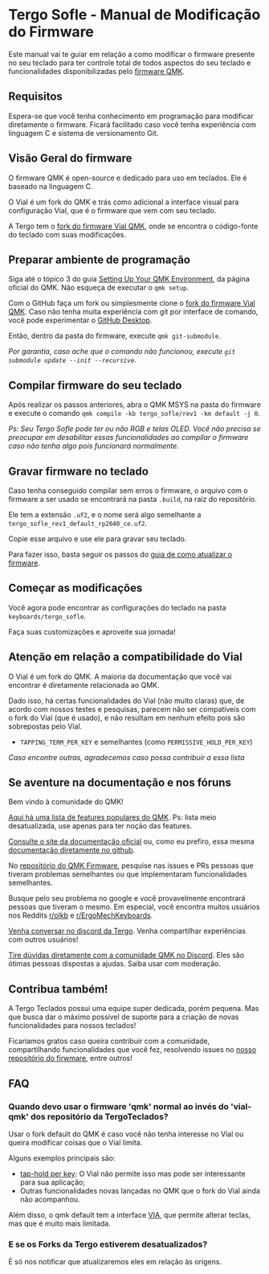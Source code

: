 # Tergo Sofle - Manual de Modificação do Firmware

Este manual vai te guiar em relação a como modificar o firmware presente no seu teclado para ter controle total de todos aspectos do seu teclado e funcionalidades disponibilizadas pelo [firmware QMK](https://docs.qmk.fm/#/).

## Requisitos

Espera-se que você tenha conhecimento em programação para modificar diretamente o firmware. Ficará facilitado caso você tenha experiência com linguagem C e sistema de versionamento Git.

## Visão Geral do firmware

O firmware QMK é open-source e dedicado para uso em teclados. Ele é baseado na linguagem C.

O Vial é um fork do QMK e trás como adicional a interface visual para configuração Vial, que é o firmware que vem com seu teclado.

A Tergo tem o [fork do firmware Vial QMK](https://github.com/TergoTeclados/vial-qmk-firmware), onde se encontra o código-fonte do teclado com suas modificações.

## Preparar ambiente de programação

Siga até o tópico 3 do guia [Setting Up Your QMK Environment](https://docs.qmk.fm/#/newbs_getting_started), da página oficial do QMK. Não esqueça de executar o `qmk setup`.

Com o GitHub faça um fork ou simplesmente clone o [fork do firmware Vial QMK](https://github.com/TergoTeclados/vial-qmk-firmware). Caso não tenha muita experiência com git por interface de comando, você pode experimentar o [GitHub Desktop](https://desktop.github.com/).

Então, dentro da pasta do firmware, execute `qmk git-submodule`. 

_Por garantia, caso ache que o comando não funcionou, execute `git submodule update --init --recursive`._

## Compilar firmware do seu teclado

Após realizar os passos anteriores, abra o QMK MSYS na pasta do firmware e execute o comando `qmk compile -kb tergo_sofle/rev1 -km default -j 0`.

_Ps: Seu Tergo Sofle pode ter ou não RGB e telas OLED. Você não precisa se preocupar em desabilitar essas funcionalidades ao compilar o firmware caso não tenha algo pois funcionará normalmente._

## Gravar firmware no teclado

Caso tenha conseguido compilar sem erros o firmware, o arquivo com o firmware a ser usado se encontrará na pasta `.build`, na raiz do repositório.

Ele tem a extensão `.uf2`, e o nome será algo semelhante a `tergo_sofle_rev1_default_rp2040_ce.uf2`.

Copie esse arquivo e use ele para gravar seu teclado.

Para fazer isso, basta seguir os passos do [guia de como atualizar o firmware](./COMO_ATUALIZAR_FIRMWARE.md).

## Começar as modificações

Você agora pode encontrar as configurações do teclado na pasta `keyboards/tergo_sofle`.

Faça suas customizações e aproveite sua jornada!

## Atenção em relação a compatibilidade do Vial

O Vial é um fork do QMK. A maioria da documentação que você vai encontrar é diretamente relacionada ao QMK.

Dado isso, há certas funcionalidades do Vial (não muito claras) que, de acordo com nossos testes e pesquisas, parecem não ser compatíveis com o fork do Vial (que é usado), e não resultam em nenhum efeito pois são sobrepostas pelo Vial.

- `TAPPING_TERM_PER_KEY` e semelhantes (como `PERMISSIVE_HOLD_PER_KEY`)

_Caso encontre outras, agradecemos caso possa contribuir a essa lista_

## Se aventure na documentação e nos fóruns

Bem vindo à comunidade do QMK!

[Aqui há uma lista de features populares do QMK](https://github.com/samhocevar-forks/qmk-firmware/blob/master/docs/features.md). Ps: lista meio desatualizada, use apenas para ter noção das features.

[Consulte o site da documentação oficial](https://docs.qmk.fm/#/) ou, como eu prefiro, essa mesma [documentação diretamente no github](https://github.com/qmk/qmk_firmware).

No [repositório do QMK Firmware](https://github.com/qmk/qmk_firmware), pesquise nas issues e PRs pessoas que tiveram problemas semelhantes ou que implementaram funcionalidades semelhantes. 

Busque pelo seu problema no google e você provavelmente encontrará pessoas que tiveram o mesmo. Em especial, você encontra muitos usuários nos Reddits [r/olkb](https://www.reddit.com/r/olkb/) e [r/ErgoMechKeyboards](https://www.reddit.com/r/ErgoMechKeyboards/).

[Venha conversar no discord da Tergo](https://discord.gg/uJwf5hnurs). Venha compartilhar experiências com outros usuários!

[Tire dúvidas diretamente com a comunidade QMK no Discord](https://discord.com/invite/qmk). Eles são ótimas pessoas dispostas a ajudas. Saiba usar com moderação.

## Contribua também!

A Tergo Teclados possui uma equipe super dedicada, porém pequena. Mas que busca dar o máximo possível de suporte para a criação de novas funcionalidades para nossos teclados!

Ficariamos gratos caso queira contribuir com a comunidade, compartilhando funcionalidades que você fez, resolvendo issues no [nosso repositório do firwmare](https://github.com/TergoTeclados/vial-qmk-firmware), entre outros!

## FAQ

### Quando devo usar o firmware 'qmk' normal ao invés do 'vial-qmk' dos repositório da TergoTeclados?

Usar o fork default do QMK é caso você não tenha interesse no Vial ou queira modificar coisas que o Vial limita.

Alguns exemplos principais são:
- [tap-hold per key](https://github.com/qmk/qmk_firmware/blob/master/docs/tap_hold.md): O Vial não permite isso mas pode ser interessante para sua aplicação;
- Outras funcionalidades novas lançadas no QMK que o fork do Vial ainda não acompanhou.

Além disso, o qmk default tem a interface [VIA](https://www.caniusevia.com/), que permite alterar teclas, mas que é muito mais limitada.

### E se os Forks da Tergo estiverem desatualizados?

É só nos notificar que atualizaremos eles em relação às origens.
